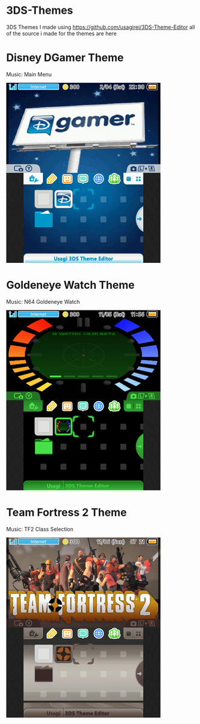 # 3DS-Themes

3DS Themes I made using https://github.com/usagirei/3DS-Theme-Editor
all of the source i made for the themes are here

# Disney DGamer Theme

Music: Main Menu

![github image](https://github.com/duck2469/3DS-Themes/blob/main/Themes/DGamer/main/preview.png)

# Goldeneye Watch Theme

Music: N64 Goldeneye Watch

![github image](https://github.com/duck2469/3DS-Themes/blob/main/Themes/GoldeneyeWatch/MainThem/preview.png)

# Team Fortress 2 Theme

Music: TF2 Class Selection

![github image](https://github.com/duck2469/3DS-Themes/blob/main/Themes/TF2/MainThing/preview.png)

